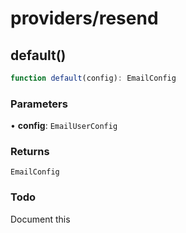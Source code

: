 # providers/resend

## default()

```ts
function default(config): EmailConfig
```

### Parameters

• **config**: `EmailUserConfig`

### Returns

`EmailConfig`

### Todo

Document this

